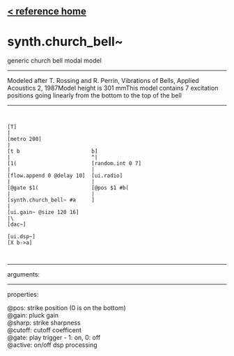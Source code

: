[< reference home](ceammc_lib.html)
---

# synth.church_bell~


generic church bell modal model

---

Modeled after T. Rossing and R. Perrin, Vibrations of Bells, Applied Acoustics 2,
            1987Model height is 301 mmThis model contains 7 excitation positions going linearly from the bottom to the
            top of the bell<br>


---


```


[T]
|
[metro 200]
|
[t b                       b]
|                          ^|
[1(                        [random.int 0 7]
|                          |
[flow.append 0 @delay 10]  [ui.radio]
|                          |
[@gate $1(                 [@pos $1 #b(
|                          |
[synth.church_bell~ #a     ]
|
[ui.gain~ @size 120 16]
|\
[dac~]

[ui.dsp~]
[X b->a]

            
```

---
arguments:


---
properties:

@pos: strike position
            (0 is on the bottom)<br>
@gain: pluck
            gain<br>
@sharp: strike
            sharpness<br>
@cutoff: 
            cutoff coefficent<br>
@gate: play trigger
            - 1: on, 0: off<br>
@active: on/off dsp
            processing<br>

